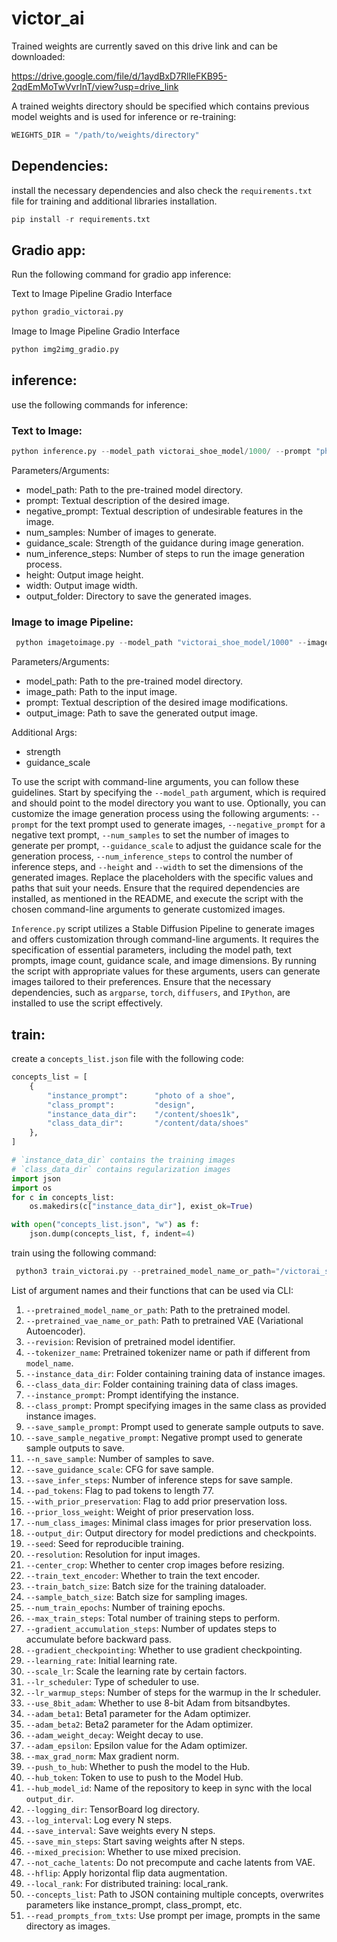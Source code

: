 # victor_ai

Trained weights are currently saved on this drive link and can be downloaded:

https://drive.google.com/file/d/1aydBxD7RlleFKB95-2qdEmMoTwVvrInT/view?usp=drive_link

A trained weights directory should be specified which contains previous model weights and is used for inference or re-training:
```python
WEIGHTS_DIR = "/path/to/weights/directory"
```
## Dependencies:
install the necessary dependencies and also check the `requirements.txt` file for training and additional libraries installation.
```python
pip install -r requirements.txt
```

## Gradio app:

Run the following command for gradio app inference:

Text to Image Pipeline Gradio Interface
```python
python gradio_victorai.py
```
Image to Image Pipeline Gradio Interface
```python
python img2img_gradio.py
```
## inference:
use the following commands for inference:

### Text to Image:
```python
python inference.py --model_path victorai_shoe_model/1000/ --prompt "photo of blood-red color shoe design, air jordan JOGGERS, masterpiece, best quality, shimmer, gradient color, luminous color, 8k,Photography, super detailed,hyper realistic,masterpiece" --negative_prompt "blur, half image" --num_samples 4 --guidance_scale 7 --num_inference_steps 30 --height 512 --width 512 --output_folder ./txt2img_results
```
Parameters/Arguments:
- model_path: Path to the pre-trained model directory.
- prompt: Textual description of the desired image.
- negative_prompt: Textual description of undesirable features in the image.
- num_samples: Number of images to generate.
- guidance_scale: Strength of the guidance during image generation.
- num_inference_steps: Number of steps to run the image generation process.
- height: Output image height.
- width: Output image width.
- output_folder: Directory to save the generated images.


### Image to image Pipeline:
```python
 python imagetoimage.py --model_path "victorai_shoe_model/1000" --image_path "/image.png" --prompt "shoe with black and white colors, detailed, 8k" --output_image "/img2img_results/output_image.png"
```
Parameters/Arguments:
- model_path: Path to the pre-trained model directory.
- image_path: Path to the input image.
- prompt: Textual description of the desired image modifications.
- output_image: Path to save the generated output image.

Additional Args:
- strength
- guidance_scale

To use the script with command-line arguments, you can follow these guidelines. Start by specifying the `--model_path` argument, which is required and should point to the model directory you want to use. Optionally, you can customize the image generation process using the following arguments: `--prompt` for the text prompt used to generate images, `--negative_prompt` for a negative text prompt, `--num_samples` to set the number of images to generate per prompt, `--guidance_scale` to adjust the guidance scale for the generation process, `--num_inference_steps` to control the number of inference steps, and `--height` and `--width` to set the dimensions of the generated images. Replace the placeholders with the specific values and paths that suit your needs. Ensure that the required dependencies are installed, as mentioned in the README, and execute the script with the chosen command-line arguments to generate customized images.

`Inference.py` script utilizes a Stable Diffusion Pipeline to generate images and offers customization through command-line arguments. It requires the specification of essential parameters, including the model path, text prompts, image count, guidance scale, and image dimensions. By running the script with appropriate values for these arguments, users can generate images tailored to their preferences. Ensure that the necessary dependencies, such as `argparse`, `torch`, `diffusers`, and `IPython`, are installed to use the script effectively.

## train:
create a `concepts_list.json` file with the following code:
```python
concepts_list = [
    {
        "instance_prompt":      "photo of a shoe",
        "class_prompt":         "design",
        "instance_data_dir":    "/content/shoes1k",
        "class_data_dir":       "/content/data/shoes"
    },
]

# `instance_data_dir` contains the training images
# `class_data_dir` contains regularization images
import json
import os
for c in concepts_list:
    os.makedirs(c["instance_data_dir"], exist_ok=True)

with open("concepts_list.json", "w") as f:
    json.dump(concepts_list, f, indent=4)
```
train using the following command:
```python
 python3 train_victorai.py --pretrained_model_name_or_path="/victorai_shoe_model/1000" --pretrained_vae_name_or_path="victorai_shoe_model/1000/vae" --output_dir="weights_output" --with_prior_preservation --prior_loss_weight=1.0 --seed=1337 --resolution=512 --train_batch_size=1 --train_text_encoder --mixed_precision="fp16" --use_8bit_adam --gradient_accumulation_steps=1 --learning_rate=1e-6 --lr_scheduler="constant" --lr_warmup_steps=0 --num_class_images=50 --sample_batch_size=4 --max_train_steps=1000 --save_interval=500 --save_sample_prompt="photo of a red shoe design with blue laces " --concepts_list="concepts_list.json"
```
List of argument names and their functions that can be used via CLI:

1. `--pretrained_model_name_or_path`: Path to the pretrained model.
2. `--pretrained_vae_name_or_path`: Path to pretrained VAE (Variational Autoencoder).
3. `--revision`: Revision of pretrained model identifier.
4. `--tokenizer_name`: Pretrained tokenizer name or path if different from `model_name`.
5. `--instance_data_dir`: Folder containing training data of instance images.
6. `--class_data_dir`: Folder containing training data of class images.
7. `--instance_prompt`: Prompt identifying the instance.
8. `--class_prompt`: Prompt specifying images in the same class as provided instance images.
9. `--save_sample_prompt`: Prompt used to generate sample outputs to save.
10. `--save_sample_negative_prompt`: Negative prompt used to generate sample outputs to save.
11. `--n_save_sample`: Number of samples to save.
12. `--save_guidance_scale`: CFG for save sample.
13. `--save_infer_steps`: Number of inference steps for save sample.
14. `--pad_tokens`: Flag to pad tokens to length 77.
15. `--with_prior_preservation`: Flag to add prior preservation loss.
16. `--prior_loss_weight`: Weight of prior preservation loss.
17. `--num_class_images`: Minimal class images for prior preservation loss.
18. `--output_dir`: Output directory for model predictions and checkpoints.
19. `--seed`: Seed for reproducible training.
20. `--resolution`: Resolution for input images.
21. `--center_crop`: Whether to center crop images before resizing.
22. `--train_text_encoder`: Whether to train the text encoder.
23. `--train_batch_size`: Batch size for the training dataloader.
24. `--sample_batch_size`: Batch size for sampling images.
25. `--num_train_epochs`: Number of training epochs.
26. `--max_train_steps`: Total number of training steps to perform.
27. `--gradient_accumulation_steps`: Number of updates steps to accumulate before backward pass.
28. `--gradient_checkpointing`: Whether to use gradient checkpointing.
29. `--learning_rate`: Initial learning rate.
30. `--scale_lr`: Scale the learning rate by certain factors.
31. `--lr_scheduler`: Type of scheduler to use.
32. `--lr_warmup_steps`: Number of steps for the warmup in the lr scheduler.
33. `--use_8bit_adam`: Whether to use 8-bit Adam from bitsandbytes.
34. `--adam_beta1`: Beta1 parameter for the Adam optimizer.
35. `--adam_beta2`: Beta2 parameter for the Adam optimizer.
36. `--adam_weight_decay`: Weight decay to use.
37. `--adam_epsilon`: Epsilon value for the Adam optimizer.
38. `--max_grad_norm`: Max gradient norm.
39. `--push_to_hub`: Whether to push the model to the Hub.
40. `--hub_token`: Token to use to push to the Model Hub.
41. `--hub_model_id`: Name of the repository to keep in sync with the local `output_dir`.
42. `--logging_dir`: TensorBoard log directory.
43. `--log_interval`: Log every N steps.
44. `--save_interval`: Save weights every N steps.
45. `--save_min_steps`: Start saving weights after N steps.
46. `--mixed_precision`: Whether to use mixed precision.
47. `--not_cache_latents`: Do not precompute and cache latents from VAE.
48. `--hflip`: Apply horizontal flip data augmentation.
49. `--local_rank`: For distributed training: local_rank.
50. `--concepts_list`: Path to JSON containing multiple concepts, overwrites parameters like instance_prompt, class_prompt, etc.
51. `--read_prompts_from_txts`: Use prompt per image, prompts in the same directory as images.
